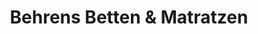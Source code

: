 ---
title: "Behrens Betten & Matratzen"
url: /uetersen/behrens-betten-und-matratzen/
shop: Betten
---